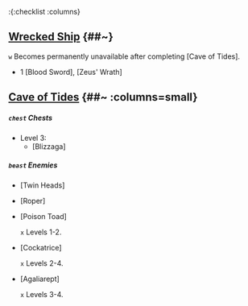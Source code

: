 :{:checklist :columns}

## [Wrecked Ship](@~) {##~}

`w` Becomes permanently unavailable after completing [Cave of Tides].

* 1 [Blood Sword], [Zeus' Wrath]


## [Cave of Tides](@~) {##~ :columns=small}
##### `chest` Chests
- Level 3:
  * [Blizzaga]
##### `beast` Enemies
* [Twin Heads]
* [Roper]
* [Poison Toad]

  `x` Levels 1-2.
* [Cockatrice]

  `x` Levels 2-4.
* [Agaliarept]

  `x` Levels 3-4.
